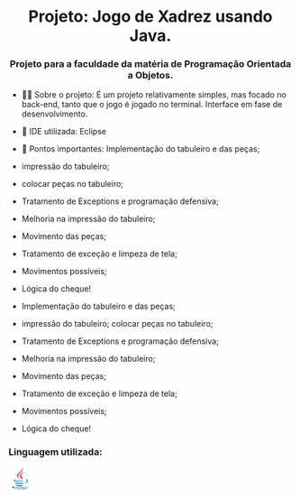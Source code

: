 <h1 align="center">Projeto: Jogo de Xadrez usando Java.</h1>
<h3 align="center">Projeto para a faculdade da matéria de Programação Orientada a Objetos.</h3>

- 👨‍💻 Sobre o projeto: É um projeto relativamente simples, mas focado no back-end, tanto que o jogo é jogado no terminal. Interface em fase de desenvolvimento.

- 📝 IDE utilizada: Eclipse

- 📄 Pontos importantes: Implementação do tabuleiro e das peças; 
- impressão do tabuleiro; 
- colocar peças no tabuleiro; 
- Tratamento de Exceptions e programação defensiva; 
- Melhoria na impressão do tabuleiro; 
- Movimento das peças; 
- Tratamento de exceção e limpeza de tela; 
- Movimentos possíveis; 
- Lógica do cheque!
- Implementação do tabuleiro e das peças; 
- impressão do tabuleiro; colocar peças no tabuleiro; 
- Tratamento de Exceptions e programação defensiva; 
- Melhoria na impressão do tabuleiro; 
- Movimento das peças; 
- Tratamento de exceção e limpeza de tela; 
- Movimentos possíveis; 
- Lógica do cheque!


<p align="left">
</p>

<h3 align="left">Linguagem utilizada:</h3>
<p align="left"> <a href="https://www.java.com" target="_blank" rel="noreferrer"> <img src="https://raw.githubusercontent.com/devicons/devicon/master/icons/java/java-original.svg" alt="java" width="40" height="40"/> </a> </p>



